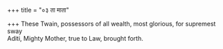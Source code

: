 +++
title = "०३ ता माता"

+++
These Twain, possessors of all wealth, most glorious, for supremest sway  
     Aditi, Mighty Mother, true to Law, brought forth.